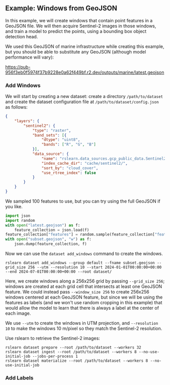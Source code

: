 Example: Windows from GeoJSON
-----------------------------

In this example, we will create windows that contain point features in a GeoJSON file.
We will then acquire Sentinel-2 images in those windows, and train a model to predict
the points, using a bounding box object detection head.

We used this GeoJSON of marine infrastructure while creating this example, but you
should be able to substitute any GeoJSON (although model performance will vary):

https://pub-956f3eb0f5974f37b9228e0a62f449bf.r2.dev/outputs/marine/latest.geojson


### Add Windows

We will start by creating a new dataset: create a directory `/path/to/dataset` and
create the dataset configuration file at `/path/to/dataset/config.json` as follows:

```json
{
    "layers": {
        "sentinel2": {
            "type": "raster",
            "band_sets": [{
                "dtype": "uint8",
                "bands": ["R", "G", "B"]
            }],
            "data_source": {
                "name": "rslearn.data_sources.gcp_public_data.Sentinel2",
                "index_cache_dir": "cache/sentinel2/",
                "sort_by": "cloud_cover",
                "use_rtree_index": false
            }
        }
    }
}
```

We sampled 100 features to use, but you can try using the full GeoJSON if you like.

```python
import json
import random
with open("latest.geojson") as f:
    feature_collection = json.load(f)
feature_collection["features"] = random.sample(feature_collection["features"], 100)
with open("subset.geojson", "w") as f:
    json.dump(feature_collection, f)
```

Now we can use the `dataset add_windows` command to create the windows.

```
rslearn dataset add_windows --group default --fname subset.geojson --grid_size 256 --utm --resolution 10 --start 2024-01-01T00:00:00+00:00 --end 2024-07-01T00:00:00+00:00 --root dataset/
```

Here, we create windows along a 256x256 grid by passing `--grid_size 256`; windows are
created at each grid cell that intersects at least one GeoJSON feature. We could
instead pass `--window_size 256` to create 256x256 windows centered at each GeoJSON
feature, but since we will be using the features as labels (and we won't use random
cropping in this example) that would allow the model to learn that there is always a
label at the center of each image.

We use `--utm` to create the windows in UTM projection, and `--resolution 10` to make
the windows 10 m/pixel so they match the Sentinel-2 resolution.

Use rslearn to retrieve the Sentinel-2 images:

```
rslearn dataset prepare --root /path/to/dataset --workers 32
rslearn dataset ingest --root /path/to/dataset --workers 8 --no-use-initial-job --jobs-per-process 1
rslearn dataset materialize --root /path/to/dataset --workers 8 --no-use-initial-job
```


### Add Labels
